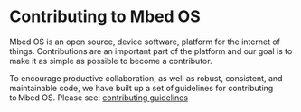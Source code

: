 # Contributing to Mbed OS

Mbed OS is an open source, device software, platform for the internet of things. Contributions are an important part of the platform and our goal is to make it as simple as possible to become a contributor.  

To encourage productive collaboration, as well as robust, consistent, and maintainable code, we have built up a set of guidelines for contributing to Mbed OS. Please see: [contributing guidelines](https://os.mbed.com/docs/latest/reference/contributing.html)
